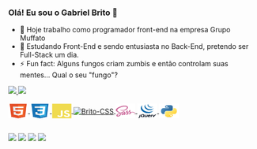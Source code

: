 ### Olá! Eu sou o Gabriel Brito 👋

- 🔭 Hoje trabalho como programador front-end na empresa Grupo Muffato 
- 🌱 Estudando Front-End e sendo entusiasta no Back-End, pretendo ser Full-Stack um dia. 
- ⚡ Fun fact: Alguns fungos criam zumbis e então controlam suas mentes... Qual o seu "fungo"? 


<div>
  <a href="https://github.com/britoga">
  <img height="180em" src="https://github-readme-stats.vercel.app/api?username=britoga&show_icons=true&theme=dark&include_all_commits=true"/>
  <img height="180em" src="https://github-readme-stats.vercel.app/api/top-langs/?username=britoga&layout=compact&langs_count=7&theme=dark"/>
</div>
  
<div style="display: inline_block"><br>
  <img align="center" alt="Brito-HTML" height="30" width="40" src="https://raw.githubusercontent.com/devicons/devicon/master/icons/html5/html5-original.svg">
  <img align="center" alt="Brito-CSS" height="30" width="40" src="https://raw.githubusercontent.com/devicons/devicon/master/icons/css3/css3-original.svg">
  <img align="center" alt="Brito-Js" height="30" width="40" src="https://raw.githubusercontent.com/devicons/devicon/master/icons/javascript/javascript-plain.svg">
  <img align="center" alt="Brito-CSS" height="30" width="40" src="https://github.com/twbs/icons/blob/main/icons/bootstrap.svg">
  <img align="center" alt="Brito-Sass" height="30" width="40" src="https://github.com/devicons/devicon/blob/master/icons/sass/sass-original.svg">
  <img align="center" alt="Brito-Sass" height="30" width="40" src="https://github.com/devicons/devicon/blob/master/icons/jquery/jquery-original-wordmark.svg">
  <img align="center" alt="Brito-Python" height="30" width="40" src="https://raw.githubusercontent.com/devicons/devicon/master/icons/python/python-original.svg">
</div>
  
  ##
  
<div>
    <a href="https://www.youtube.com/channel/UCmXShWEKZv4GMFcZBRgrc1Q" target="_blank"><img src="https://img.shields.io/badge/YouTube-FF0000?style=for-the-badge&logo=youtube&logoColor=white" target="_blank"></a>
    <a href="https://instagram.com/brito_ga" target="_blank"><img src="https://img.shields.io/badge/-Instagram-%23E4405F?style=for-the-badge&logo=instagram&logoColor=white" target="_blank"></a>
 	<!-- <a href="https://www.twitch.tv/britoga" target="_blank"><img src="https://img.shields.io/badge/Twitch-9146FF?style=for-the-badge&logo=twitch&logoColor=white" target="_blank"></a> -->
    <!-- <a href="https://discord.gg/" target="_blank"><img src="https://img.shields.io/badge/Discord-7289DA?style=for-the-badge&logo=discord&logoColor=white" target="_blank"></a> -->
    <a href = "mailto:ferreirabritogabriel@gmail.com"><img src="https://img.shields.io/badge/-Gmail-%23333?style=for-the-badge&logo=gmail&logoColor=white" target="_blank"></a>
    <a href="https://www.linkedin.com/in/gabriel-ferreira-brito-a2a791137/" target="_blank"><img src="https://img.shields.io/badge/-LinkedIn-%230077B5?style=for-the-badge&logo=linkedin&logoColor=white" target="_blank"></a> 
    <!-- APRENDER A COLOCAR O MEU WHATSAPP AQUI -->
</div> 
  
  <!-- Me inspirei por aqui: https://github.com/anuraghazra/github-readme-stats -->
  
  
  
  
